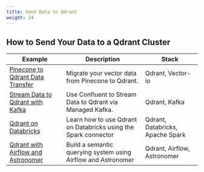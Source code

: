 ```yaml
---
title: Send Data to Qdrant
weight: 24
---
```


## How to Send Your Data to a Qdrant Cluster

| Example                                                                   | Description                                                       | Stack                                       |   
|---------------------------------------------------------------------------------|-------------------------------------------------------------------|---------------------------------------------|
| [Pinecone to Qdrant Data Transfer](https://githubtocolab.com/qdrant/examples/blob/master/data-migration/from-pinecone-to-qdrant.ipynb)                                                                                                                          | Migrate your vector data from Pinecone to Qdrant.                                                 |  Qdrant, Vector-io  |
| [Stream Data to Qdrant with Kafka](../send-data/data-streaming-kafka-qdrant/)                                                                                                                          | Use Confluent to Stream Data to Qdrant via Managed Kafka.                                                 |  Qdrant, Kafka  |
| [Qdrant on Databricks](../send-data/databricks/)                                                                     | Learn how to use Qdrant on Databricks using the Spark connector     | Qdrant, Databricks, Apache Spark |
| [Qdrant with Airflow and Astronomer](../send-data/qdrant-airflow-astronomer/)                                        | Build a semantic querying system using Airflow and Astronomer       | Qdrant, Airflow, Astronomer      |